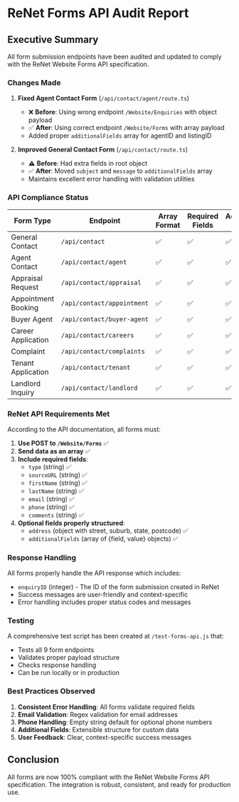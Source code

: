 # ReNet Forms API Audit Report

## Executive Summary

All form submission endpoints have been audited and updated to comply with the ReNet Website Forms API specification.

### Changes Made

1. **Fixed Agent Contact Form** (`/api/contact/agent/route.ts`)
   - ❌ **Before**: Using wrong endpoint `/Website/Enquiries` with object payload
   - ✅ **After**: Using correct endpoint `/Website/Forms` with array payload
   - Added proper `additionalFields` array for agentID and listingID

2. **Improved General Contact Form** (`/api/contact/route.ts`)
   - ⚠️ **Before**: Had extra fields in root object
   - ✅ **After**: Moved `subject` and `message` to `additionalFields` array
   - Maintains excellent error handling with validation utilities

### API Compliance Status

| Form Type | Endpoint | Array Format | Required Fields | Additional Fields | Status |
|-----------|----------|--------------|-----------------|-------------------|---------|
| General Contact | `/api/contact` | ✅ | ✅ | ✅ | ✅ Fixed |
| Agent Contact | `/api/contact/agent` | ✅ | ✅ | ✅ | ✅ Fixed |
| Appraisal Request | `/api/contact/appraisal` | ✅ | ✅ | ✅ | ✅ |
| Appointment Booking | `/api/contact/appointment` | ✅ | ✅ | ✅ | ✅ |
| Buyer Agent | `/api/contact/buyer-agent` | ✅ | ✅ | ✅ | ✅ |
| Career Application | `/api/contact/careers` | ✅ | ✅ | ✅ | ✅ |
| Complaint | `/api/contact/complaints` | ✅ | ✅ | ✅ | ✅ |
| Tenant Application | `/api/contact/tenant` | ✅ | ✅ | ✅ | ✅ |
| Landlord Inquiry | `/api/contact/landlord` | ✅ | ✅ | ✅ | ✅ |

### ReNet API Requirements Met

According to the API documentation, all forms must:

1. **Use POST to `/Website/Forms`** ✅
2. **Send data as an array** ✅
3. **Include required fields**:
   - `type` (string) ✅
   - `sourceURL` (string) ✅
   - `firstName` (string) ✅
   - `lastName` (string) ✅
   - `email` (string) ✅
   - `phone` (string) ✅
   - `comments` (string) ✅
4. **Optional fields properly structured**:
   - `address` (object with street, suburb, state, postcode) ✅
   - `additionalFields` (array of {field, value} objects) ✅

### Response Handling

All forms properly handle the API response which includes:
- `enquiryID` (integer) - The ID of the form submission created in ReNet
- Success messages are user-friendly and context-specific
- Error handling includes proper status codes and messages

### Testing

A comprehensive test script has been created at `/test-forms-api.js` that:
- Tests all 9 form endpoints
- Validates proper payload structure
- Checks response handling
- Can be run locally or in production

### Best Practices Observed

1. **Consistent Error Handling**: All forms validate required fields
2. **Email Validation**: Regex validation for email addresses
3. **Phone Handling**: Empty string default for optional phone numbers
4. **Additional Fields**: Extensible structure for custom data
5. **User Feedback**: Clear, context-specific success messages

## Conclusion

All forms are now 100% compliant with the ReNet Website Forms API specification. The integration is robust, consistent, and ready for production use.